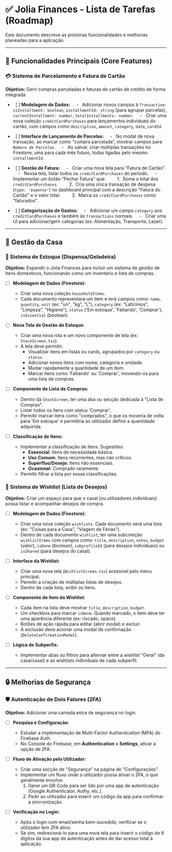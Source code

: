 # ✅ Jolia Finances - Lista de Tarefas (Roadmap)

Este documento descreve as próximas funcionalidades e melhorias planeadas para a aplicação.

---

## 🎯 Funcionalidades Principais (Core Features)

### 💳 Sistema de Parcelamento e Fatura de Cartão

**Objetivo:** Gerir compras parceladas e faturas de cartão de crédito de forma integrada.

-   [ ] **Modelagem de Dados:**
    -   Adicionar novos campos à `Transaction`: `isInstallment: boolean`, `installmentId: string` (para agrupar parcelas), `currentInstallment: number`, `totalInstallments: number`.
    -   Criar uma nova coleção `creditCardPurchases` para lançamentos individuais do cartão, com campos como `description`, `amount`, `category`, `date`, `cardId`.

-   [ ] **Interface de Lançamento de Parcelas:**
    -   No modal de nova transação, ao marcar como "compra parcelada", mostrar campos para `Número de Parcelas`.
    -   Ao salvar, criar múltiplas transações no Firestore, uma para cada mês futuro, todas ligadas pelo mesmo `installmentId`.

-   [ ] **Gestão de Fatura:**
    -   Criar uma nova tela para "Fatura de Cartão".
    -   Nessa tela, listar todos os `creditCardPurchases` do período.
    -   Implementar um botão "Fechar Fatura" que:
        1.  Soma o total dos `creditCardPurchases`.
        2.  Cria uma única transação de despesa (`type: 'expense'`) no dashboard principal com a descrição "Fatura do Cartão" e o valor total.
        3.  Marca os `creditCardPurchases` como "faturados".

-   [ ] **Categorização de Gastos:**
    -   Adicionar um campo `category` aos `creditCardPurchases` e também às `transactions` normais.
    -   Criar uma UI para adicionar/gerir categorias (ex: Alimentação, Transporte, Lazer).

---

## 🏡 Gestão da Casa

### 🛒 Sistema de Estoque (Dispensa/Geladeira)

**Objetivo:** Expandir o Jolia Finances para incluir um sistema de gestão de itens domésticos, funcionando como um inventário e lista de compras.

-   [ ] **Modelagem de Dados (Firestore):**
    -   Criar uma nova coleção `householdItems`.
    -   Cada documento representará um item e terá campos como: `name`, `quantity`, `unit` (ex: "un", "kg", "L"), `category` (ex: "Laticínios", "Limpeza", "Higiene"), `status` ('Em estoque', 'Faltando', 'Comprar'), `isEssential` (boolean).

-   [ ] **Nova Tela de Gestão de Estoque:**
    -   Criar uma nova rota e um novo componente de tela (ex: `StockScreen.tsx`).
    -   A tela deve permitir:
        -   Visualizar itens em listas ou cards, agrupados por `category` ou `status`.
        -   Adicionar novos itens com nome, categoria e unidade.
        -   Mudar rapidamente a quantidade de um item.
        -   Marcar itens como 'Faltando' ou 'Comprar', movendo-os para uma lista de compras.

-   [ ] **Componente de Lista de Compras:**
    -   Dentro da `StockScreen`, ter uma aba ou secção dedicada à "Lista de Compras".
    -   Listar todos os itens com status 'Comprar'.
    -   Permitir marcar itens como "comprados", o que os moveria de volta para 'Em estoque' e permitiria ao utilizador definir a quantidade adquirida.

-   [ ] **Classificação de Itens:**
    -   Implementar a classificação de itens. Sugestões:
        -   **Essencial:** Itens de necessidade básica.
        -   **Uso Comum:** Itens recorrentes, mas não críticos.
        -   **Supérfluo/Desejo:** Itens não essenciais.
        -   **Ocasional:** Comprado raramente.
    -   Permitir filtrar a lista por essas classificações.

### 🎁 Sistema de Wishlist (Lista de Desejos)

**Objetivo:** Criar um espaço para que o casal (ou utilizadores individuais) possa listar e acompanhar desejos de compra.

-   [ ] **Modelagem de Dados (Firestore):**
    -   Criar uma nova coleção `wishlists`. Cada documento será uma lista (ex: "Coisas para a Casa", "Viagem de Férias").
    -   Dentro de cada documento `wishlist`, ter uma subcoleção `wishlistItems` com campos como: `title`, `description`, `notes`, `budget` (valor), `isDone` (boolean), `subprofileId` (para desejos individuais) ou `isShared` (para desejos do casal).

-   [ ] **Interface da Wishlist:**
    -   Criar uma nova tela (`WishlistScreen.tsx`) acessível pelo menu principal.
    -   Permitir a criação de múltiplas listas de desejos.
    -   Dentro de cada lista, exibir os itens.

-   [ ] **Componente de Item da Wishlist:**
    -   Cada item na lista deve mostrar `title`, `description`, `budget`.
    -   Um checkbox para marcar `isDone`. Quando marcado, o item deve ter uma aparência diferente (ex: riscado, opaco).
    -   Botões de ação rápida para editar (abrir modal) e excluir.
    -   A exclusão deve acionar uma modal de confirmação (`DeleteConfirmationModal`).

-   [ ] **Lógica de Subperfis:**
    -   Implementar abas ou filtros para alternar entre a wishlist "Geral" (da casa/casal) e as wishlists individuais de cada subperfil.

---

## 🔒 Melhorias de Segurança

### 🛡️ Autenticação de Dois Fatores (2FA)

**Objetivo:** Adicionar uma camada extra de segurança no login.

-   [ ] **Pesquisa e Configuração:**
    -   Estudar a implementação de Multi-Factor Authentication (MFA) do Firebase Auth.
    -   No Console do Firebase, em **Authentication > Settings**, ativar a opção de 2FA.

-   [ ] **Fluxo de Ativação pelo Utilizador:**
    -   Criar uma secção de "Segurança" na página de "Configurações".
    -   Implementar um fluxo onde o utilizador possa ativar o 2FA, o que geralmente envolve:
        1.  Gerar um QR Code para ser lido por uma app de autenticação (Google Authenticator, Authy, etc.).
        2.  Pedir ao utilizador para inserir um código da app para confirmar a sincronização.

-   [ ] **Verificação no Login:**
    -   Após o login com email/senha bem-sucedido, verificar se o utilizador tem 2FA ativo.
    -   Se sim, redirecioná-lo para uma nova tela para inserir o código de 6 dígitos da sua app de autenticação antes de dar acesso total à aplicação.